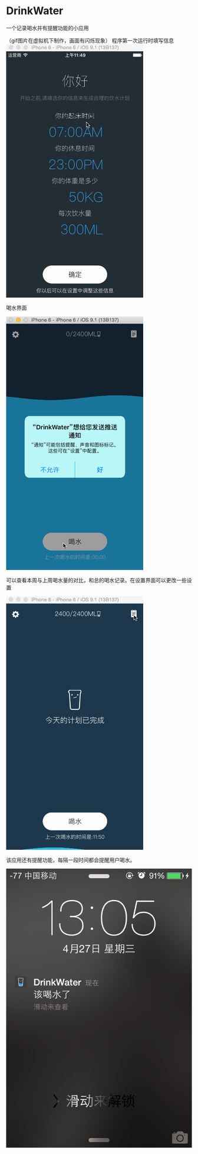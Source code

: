 # DrinkWater
一个记录喝水并有提醒功能的小应用

（gif图片在虚拟机下制作，画面有闪烁现象）
程序第一次运行时填写信息
![gif](https://github.com/lingyou8086/drinkWater/blob/master/img/2.gif)

喝水界面

![gif](https://github.com/lingyou8086/drinkWater/blob/master/img/3.gif)

可以查看本周与上周喝水量的对比，和总的喝水记录。在设置界面可以更改一些设置

![gif](https://github.com/lingyou8086/drinkWater/blob/master/img/4.gif)

该应用还有提醒功能，每隔一段时间都会提醒用户喝水。

![png](https://github.com/lingyou8086/drinkWater/blob/master/img/notification.PNG)
